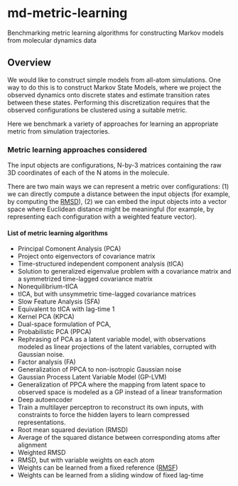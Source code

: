 # md-metric-learning
Benchmarking metric learning algorithms for constructing Markov models from molecular dynamics data

## Overview
We would like to construct simple models from all-atom simulations. One way to do this is to construct Markov State Models, where we project the observed dynamics onto discrete states and estimate transition rates between these states. Performing this discretization requires that the observed configurations be clustered using a suitable metric.

Here we benchmark a variety of approaches for learning an appropriate metric from simulation trajectories.

### Metric learning approaches considered
The input objects are configurations, N-by-3 matrices containing the raw 3D coordinates of each of the N atoms in the molecule.

There are two main ways we can represent a metric over configurations: (1) we can directly compute a distance between the input objects (for example, by computing the [RMSD](https://en.wikipedia.org/wiki/Root-mean-square_deviation_of_atomic_positions)), (2) we can embed the input objects into a vector space where Euclidean distance might be meaningful (for example, by representing each configuration with a weighted feature vector).

#### List of metric learning algorithms
- Principal Comonent Analysis (PCA)
 - Project onto eigenvectors of covariance matrix
- Time-structured independent component analysis (tICA)
 - Solution to generalized eigenvalue problem with a covariance matrix and a symmetrized time-lagged covariance matrix
- Nonequilibrium-tICA
 - tICA, but with unsymmetric time-lagged covariance matrices
- Slow Feature Analysis (SFA)
 - Equivalent to tICA with lag-time 1
- Kernel PCA (KPCA)
 - Dual-space formulation of PCA,
- Probabilistic PCA (PPCA)
 - Rephrasing of PCA as a latent variable model, with observations modeled as linear projections of the latent variables, corrupted with Gaussian noise.
- Factor analysis (FA)
 - Generalization of PPCA to non-isotropic Gaussian noise
- Gaussian Process Latent Variable Model (GP-LVM)
 - Generalization of PPCA where the mapping from latent space to observed space is modeled as a GP instead of a linear transformation
- Deep autoencoder
 - Train a multilayer perceptron to reconstruct its own inputs, with constraints to force the hidden layers to learn compressed representations.
- Root mean squared deviation (RMSD)
 - Average of the squared distance between corresponding atoms after alignment
- Weighted RMSD
 - RMSD, but with variable weights on each atom
 - Weights can be learned from a fixed reference ([RMSF](https://en.wikipedia.org/wiki/Root_mean_square_fluctuation))
 - Weights can be learned from a sliding window of fixed lag-time

